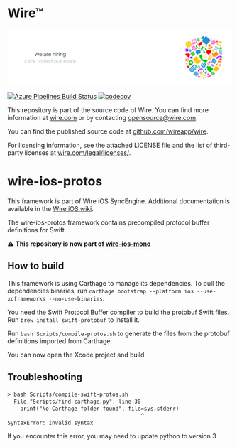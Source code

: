# Wire™

[![Wire logo](https://github.com/wireapp/wire/blob/master/assets/header-small.png?raw=true)](https://wire.com/jobs/)

[![Azure Pipelines Build Status](https://dev.azure.com/wireswiss/Wire%20iOS/_apis/build/status/Frameworks/wire-ios-protos?branchName=develop)](https://dev.azure.com/wireswiss/Wire%20iOS/_build/latest?definitionId=29&branchName=develop) [![codecov](https://codecov.io/gh/wireapp/wire-ios-protos/branch/develop/graph/badge.svg)](https://codecov.io/gh/wireapp/wire-ios-protos)

This repository is part of the source code of Wire. You can find more information at [wire.com](https://wire.com) or by contacting opensource@wire.com.

You can find the published source code at [github.com/wireapp/wire](https://github.com/wireapp/wire).

For licensing information, see the attached LICENSE file and the list of third-party licenses at [wire.com/legal/licenses/](https://wire.com/legal/licenses/).

# wire-ios-protos

This framework is part of Wire iOS SyncEngine. Additional documentation is available in the [Wire iOS wiki](https://github.com/wireapp/wire-ios/wiki).

The wire-ios-protos framework contains precompiled protocol buffer definitions for Swift.

⚠️ **This repository is now part of [wire-ios-mono](https://github.com/wireapp/wire-ios-mono)**

## How to build

This framework is using Carthage to manage its dependencies. To pull the dependencies binaries, run `carthage bootstrap --platform ios --use-xcframeworks --no-use-binaries`.

You need the Swift Protocol Buffer compiler  to build the protobuf Swift files. Run `brew install swift-protobuf` to install it.

Run `bash Scripts/compile-protos.sh` to generate the files from the protobuf definitions imported from Carthage.

You can now open the Xcode project and build.

## Troubleshooting

```
> bash Scripts/compile-swift-protos.sh 
  File "Scripts/find-carthage.py", line 30
    print("No Carthage folder found", file=sys.stderr)
                                          ^
SyntaxError: invalid syntax
```

If you encounter this error, you may need to update python to version 3
